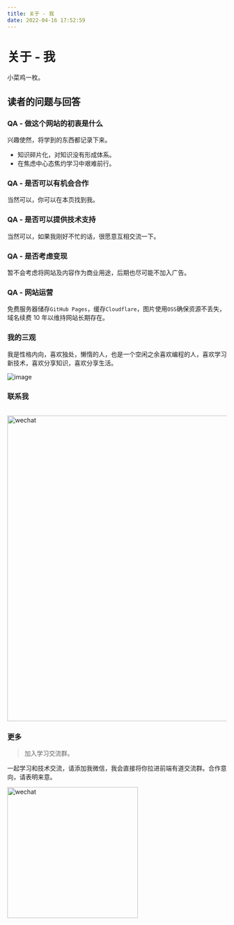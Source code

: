 ```yaml
---
title: 关于 - 我
date: 2022-04-16 17:52:59
---
```


# 关于 - 我

小菜鸡一枚。

## 读者的问题与回答

### QA - 做这个网站的初衷是什么

兴趣使然，将学到的东西都记录下来。

- 知识碎片化，对知识没有形成体系。
- 在焦虑中心态焦灼学习中艰难前行。

### QA - 是否可以有机会合作

当然可以，你可以在本页找到我。

### QA - 是否可以提供技术支持

当然可以，如果我刚好不忙的话，很愿意互相交流一下。

### QA - 是否考虑变现

暂不会考虑将网站及内容作为商业用途，后期也尽可能不加入广告。

### QA - 网站运营

免费服务器储存`GitHub Pages`，缓存`Cloudflare`，图片使用`OSS`确保资源不丢失，域名续费 10 年以维持网站长期存在。

### 我的三观

我是性格内向，喜欢独处，懒惰的人，也是一个空闲之余喜欢编程的人，喜欢学习新技术，喜欢分享知识，喜欢分享生活。

![image](https://feyoudao.oss-cn-hongkong.aliyuncs.com/mweb/me-life.png)

### 联系我

<br />
<img src="https://feyoudao.oss-cn-hongkong.aliyuncs.com/site/public_logo.jpeg" width="700" alt="wechat" />

### 更多

> 加入学习交流群。

一起学习和技术交流，请添加我微信，我会直接将你拉进前端有道交流群。合作意向，请表明来意。

<img class="no-zoom" src="https://feyoudao.oss-cn-hongkong.aliyuncs.com/site/wechat.jpeg" width = "300" height = "300" alt="wechat" />
